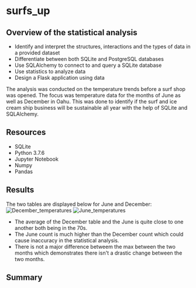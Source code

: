 # surfs_up

## Overview of the statistical analysis

- Identify and interpret the structures, interactions and the types of data in a provided dataset
- Differentiate between both SQLite and PostgreSQL databases
- Use SQLAlchemy to connect to and query a SQLite database
- Use statistics to analyze data
- Design a Flask application using data

The analysis was conducted on the temperature trends before a surf shop was opened. The focus was temperature data for the months of June as well as December in Oahu. This was done to identify if the surf and ice cream ship business will be sustainable all year with the help of SQLite and SQLAlchemy.

## Resources
- SQLite
- Python 3.7.6
- Jupyter Notebook
- Numpy
- Pandas

## Results
The two tables are displayed below for June and December:
![December_temperatures](https://user-images.githubusercontent.com/95547517/155833563-d2c11cad-d5de-487c-930c-6d275853eb0b.png)
![June_temperatures](https://user-images.githubusercontent.com/95547517/155833568-a33076a7-1c06-4eed-ae09-5f974151e00e.png)

- The average of the December table and the June is quite close to one another both being in the 70s.
- The June count is much higher than the December count which could cause inaccuracy in the statistical analysis.
- There is not a major difference betweem the max between the two months which demonstrates there isn't a drastic change between the two months.

## Summary
